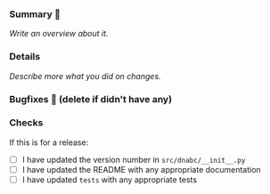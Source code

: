 ### Summary :memo:

_Write an overview about it._

### Details

_Describe more what you did on changes._

### Bugfixes :bug: (delete if didn't have any)

### Checks

If this is for a release:

- [ ] I have updated the version number in `src/dnabc/__init__.py`
- [ ] I have updated the README with any appropriate documentation
- [ ] I have updated `tests` with any appropriate tests
